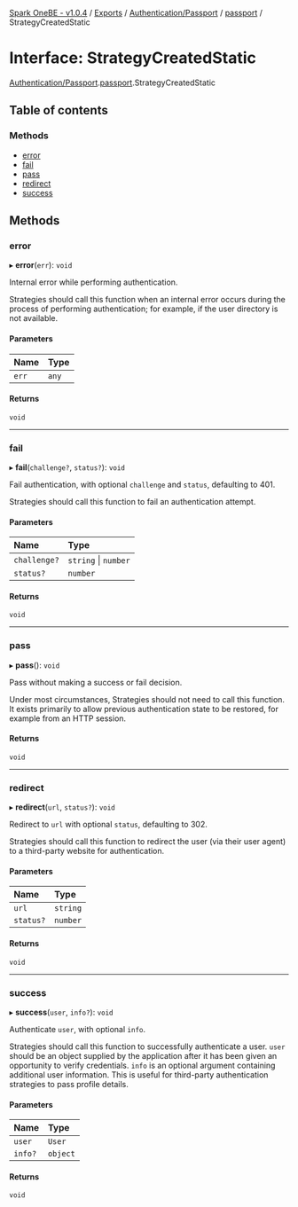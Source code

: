 [Spark OneBE - v1.0.4](../README.md) / [Exports](../modules.md) / [Authentication/Passport](../modules/Authentication_Passport.md) / [passport](../modules/Authentication_Passport.passport.md) / StrategyCreatedStatic

# Interface: StrategyCreatedStatic

[Authentication/Passport](../modules/Authentication_Passport.md).[passport](../modules/Authentication_Passport.passport.md).StrategyCreatedStatic

## Table of contents

### Methods

- [error](Authentication_Passport.passport.StrategyCreatedStatic.md#error)
- [fail](Authentication_Passport.passport.StrategyCreatedStatic.md#fail)
- [pass](Authentication_Passport.passport.StrategyCreatedStatic.md#pass)
- [redirect](Authentication_Passport.passport.StrategyCreatedStatic.md#redirect)
- [success](Authentication_Passport.passport.StrategyCreatedStatic.md#success)

## Methods

### error

▸ **error**(`err`): `void`

Internal error while performing authentication.

Strategies should call this function when an internal error occurs
during the process of performing authentication; for example, if the
user directory is not available.

#### Parameters

| Name | Type |
| :------ | :------ |
| `err` | `any` |

#### Returns

`void`

___

### fail

▸ **fail**(`challenge?`, `status?`): `void`

Fail authentication, with optional `challenge` and `status`, defaulting
to 401.

Strategies should call this function to fail an authentication attempt.

#### Parameters

| Name | Type |
| :------ | :------ |
| `challenge?` | `string` \| `number` |
| `status?` | `number` |

#### Returns

`void`

___

### pass

▸ **pass**(): `void`

Pass without making a success or fail decision.

Under most circumstances, Strategies should not need to call this
function.  It exists primarily to allow previous authentication state
to be restored, for example from an HTTP session.

#### Returns

`void`

___

### redirect

▸ **redirect**(`url`, `status?`): `void`

Redirect to `url` with optional `status`, defaulting to 302.

Strategies should call this function to redirect the user (via their
user agent) to a third-party website for authentication.

#### Parameters

| Name | Type |
| :------ | :------ |
| `url` | `string` |
| `status?` | `number` |

#### Returns

`void`

___

### success

▸ **success**(`user`, `info?`): `void`

Authenticate `user`, with optional `info`.

Strategies should call this function to successfully authenticate a
user.  `user` should be an object supplied by the application after it
has been given an opportunity to verify credentials.  `info` is an
optional argument containing additional user information.  This is
useful for third-party authentication strategies to pass profile
details.

#### Parameters

| Name | Type |
| :------ | :------ |
| `user` | `User` |
| `info?` | `object` |

#### Returns

`void`
